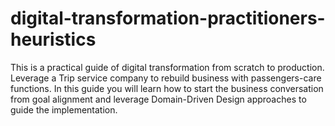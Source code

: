 # digital-transformation-practitioners-heuristics
This is a practical guide of digital transformation from scratch to production. Leverage a Trip service company to rebuild business with passengers-care functions. In this guide you will learn how to start the business conversation from goal alignment and leverage Domain-Driven Design approaches to guide the implementation.
